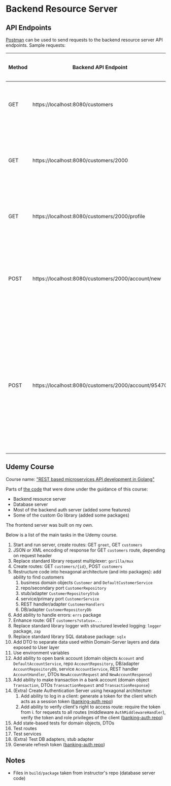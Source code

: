 # Backend Resource Server

## API Endpoints

[Postman](https://www.postman.com/) can be used to send requests to the backend resource server API endpoints. Sample requests:

   | Method | Backend API Endpoint                                | Authorization Header (Bearer Token)      | Body                                                    | Result                                                                                                                                                             |
   |--------|-----------------------------------------------------|------------------------------------------|---------------------------------------------------------|--------------------------------------------------------------------------------------------------------------------------------------------------------------------|
   | GET    | https://localhost:8080/customers                    | (access token received after logging in) |                                                         | Will display details of customers with id 2000 to 2005                                                                                                             |
   | GET    | https://localhost:8080/customers/2000               | (access token received after logging in) |                                                         | Will display details of bank accounts belonging to customer with id 2000                                                                                           |
   | GET    | https://localhost:8080/customers/2000/profile       | (access token received after logging in) |                                                         | Will display details of the customer with id 2000                                                                                                                  |
   | POST   | https://localhost:8080/customers/2000/account/new   | (access token received after logging in) | {"account_type": "saving", <br/>"amount": 7000}         | Will open a new bank account containing $7000 for the customer with id 2000, then display the new bank account id                                                  |
   | POST   | https://localhost:8080/customers/2000/account/95470 | (access token received after logging in) | {"transaction_type": "withdrawal", <br/>"amount": 1000} | Will make a withdrawal of $1000 for the customer with id 2000 for the account with id 95470, then display the updated account balance and completed transaction id |

## Udemy Course

Course name: ["REST based microservices API development in Golang"](https://www.udemy.com/course/rest-based-microservices-api-development-in-go-lang/)

Parts of [the code](../../README.md#repositories) that were done under the guidance of this course:
* Backend resource server
* Database server
* Most of the backend auth server (added some features)
* Some of the custom Go library (added some packages)

The frontend server was built on my own.

Below is a list of the main tasks in the Udemy course.
1. Start and run server, create routes: GET `greet`, GET `customers`
2. JSON or XML encoding of response for GET `customers` route, depending on request header
3. Replace standard library request multiplexer: `gorilla/mux`
4. Create routes: GET `customers/{id}`,  POST `customers`
5. Restructure code into hexagonal architecture (and into packages): add ability to find customers
    1. business domain objects `Customer` and `DefaultCustomerService`
    2. repo/secondary port `CustomerRepository`
    3. stub/adapter `CustomerRepositoryStub`
    4. service/primary port `CustomerService`
    5. REST handler/adapter `CustomerHandlers`
    6. DB/adapter `CustomerRepositoryDb`
6. Add ability to handle errors: `errs` package
7. Enhance route: GET `customers?status=...`
8. Replace standard library logger with structured leveled logging: `logger` package, `zap`
9. Replace standard library SQL database package: `sqlx`
10. Add DTO to separate data used within Domain-Server layers and data exposed to User layer
11. Use environment variables
12. Add ability to open bank account (domain objects `Account` and `DefaultAccountService`,
    repo `AccountRepository`, DB/adapter `AccountRepositoryDb`, service `AccountService`,
    REST handler `AccountHandler`, DTOs `NewAccountRequest` and `NewAccountResponse`)
13. Add ability to make transaction in a bank account (domain object `Transaction`,
    DTOs `TransactionRequest` and `TransactionResponse`)
14. (Extra) Create Authentication Server using hexagonal architecture:
    1. Add ability to log in a client: generate a token for the client which acts as a session token
       ([banking-auth repo](https://github.com/aliciatay-zls/banking-auth))
    2. Add ability to verify client's right to access route: require the token from i. for requests to all routes
       (middleware `AuthMiddlewareHandler`), verify the token and role privileges of the client
       ([banking-auth repo](https://github.com/aliciatay-zls/banking-auth))
15. Add state-based tests for domain objects, DTOs
16. Test routes
17. Test services
18. (Extra) Test DB adapters, stub adapter
19. Generate refresh token ([banking-auth repo](https://github.com/aliciatay-zls/banking-auth))

## Notes

* Files in `build/package` taken from instructor's repo (database server code)
